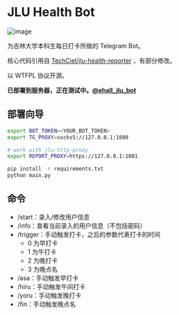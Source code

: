 # JLU Health Bot

![image](https://user-images.githubusercontent.com/8667822/90133379-efbf8280-dda1-11ea-9182-809572e7e258.png)

为吉林大学本科生每日打卡所做的 Telegram Bot。

核心代码引用自 [TechCiel/jlu-health-reporter](https://github.com/TechCiel/jlu-health-reporter) ，有部分修改。

以 WTFPL 协议开源。

**已部署到服务器，正在测试中。[@ehall_jlu_bot](http://t.me/ehall_jlu_bot)**

## 部署向导

```bash
export BOT_TOKEN=<YOUR_BOT_TOKEN>
export TG_PROXY=socks5://127.0.0.1:1080

# work with jlu-http-proxy
export REPORT_PROXY=https://127.0.0.1:1081

pip install -r requirements.txt
python main.py
```

## 命令
- /start：录入/修改用户信息
- /info：查看当前录入的用户信息（不包括密码）
- /trigger：手动触发打卡，之后的参数代表打卡的时间
  - 0 为早打卡
  - 1 为午打卡
  - 2 为晚打卡
  - 3 为晚点名
- /asa：手动触发早打卡
- /hiru：手动触发午间打卡
- /yoru：手动触发晚打卡
- /fin：手动触发晚点名